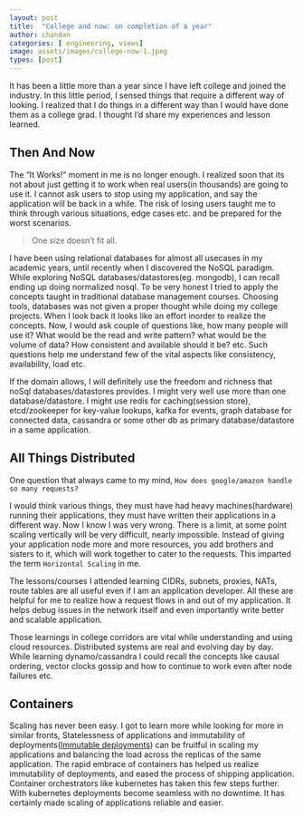 ```yaml
---
layout: post
title:  "College and now: on completion of a year"
author: chandan
categories: [ engineering, views]
image: assets/images/college-now-1.jpeg
types: [post]
---
```

It has been a little more than a year since I have left college and joined the industry. In this little period, I sensed things that require a different way of looking. I realized that I do things in a different way than I would have done them as a college grad. I thought I’d share my experiences and lesson learned.


## Then And Now

The “It Works!” moment in me is no longer enough. I realized soon that its not about just getting it to work when real users(in thousands) are going to use it. I cannot ask users to stop using my application, and say the application will be back in a while. The risk of losing users taught me to think through various situations, edge cases etc. and be prepared for the worst scenarios.

> One size doesn’t fit all.

I have been using relational databases for almost all usecases in my academic years, until recently when I discovered the NoSQL paradigm. While exploring NoSQL databases/datastores(eg. mongodb), I can recall ending up doing normalized nosql. To be very honest I tried to apply the concepts taught in traditional database management courses. Choosing tools, databases was not given a proper thought while doing my college projects. When I look back it looks like an effort inorder to realize the concepts. Now, I would ask couple of questions like, how many people will use it? What would be the read and write pattern? what would be the volume of data? How consistent and available should it be? etc. Such questions help me understand few of the vital aspects like consistency, availability, load etc.

If the domain allows, I will definitely use the freedom and richness that noSql databases/datastores provides. I might very well use more than one database/datastore. I might use redis for caching(session store), etcd/zookeeper for key-value lookups, kafka for events, graph database for connected data, cassandra or some other db as primary database/datastore in a same application.

## All Things Distributed

One question that always came to my mind, `How does google/amazon handle so many requests?`

I would think various things, they must have had heavy machines(hardware) running their applications, they must have written their applications in a different way. Now I know I was very wrong. There is a limit, at some point scaling vertically will be very difficult, nearly impossible. Instead of giving your application node more and more resources, you add brothers and sisters to it, which will work together to cater to the requests. This imparted the term `Horizontal Scaling` in me.

The lessons/courses I attended learning CIDRs, subnets, proxies, NATs, route tables are all useful even if I am an application developer. All these are helpful for me to realize how a request flows in and out of my application. It helps debug issues in the network itself and even importantly write better and scalable application.

Those learnings in college corridors are vital while understanding and using cloud resources. Distributed systems are real and evolving day by day. While learning dynamo/cassandra I could recall the concepts like causal ordering, vector clocks gossip and how to continue to work even after node failures etc.

## Containers
Scaling has never been easy. I got to learn more while looking for more in similar fronts, Statelessness of applications and immutability of deployments([Immutable deployments](https://www.digitalocean.com/community/tutorials/what-is-immutable-infrastructure)) can be fruitful in scaling my applications and balancing the load across the replicas of the same application.
The rapid embrace of containers has helped us realize immutability of deployments, and eased the process of shipping application. Container orchestrators like kubernetes has taken this few steps further. With kubernetes deployments become seamless with no downtime. It has certainly made scaling of applications reliable and easier.


